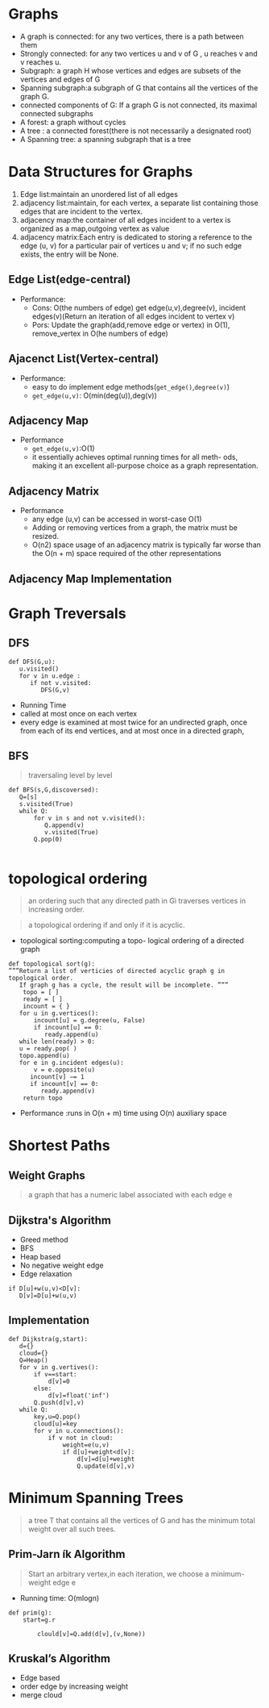 # Graphs
* A graph is connected: for any two vertices, there is a path between them
* Strongly connected: for any two vertices u and v of G , u reaches v and v reaches u. 
* Subgraph: a graph H whose vertices and edges are subsets of the vertices and edges of G
* Spanning subgraph:a subgraph of G that contains all the vertices of the graph G.
* connected components of G: If a graph G is not connected, its maximal connected subgraphs 
* A forest: a graph without cycles
* A tree : a connected forest(there is not necessarily a designated root)
* A Spanning tree: a spanning subgraph that is a tree

# Data Structures for Graphs
1. Edge list:maintain an unordered list of all edges
2. adjacency list:maintain, for each vertex, a separate list containing those edges that are incident to the vertex.
3. adjacency map:the container of all edges incident to a vertex is organized as a map,outgoing vertex as value
4. adjacency matrix:Each entry is dedicated to storing a reference to the edge (u, v) for a particular pair of vertices u and v; if no such edge exists, the entry will be None.

## Edge List(edge-central)
* Performance:
  * Cons: O(the numbers of edge) get edge(u,v),degree(v), incident edges(v)(Return an iteration of all edges incident to vertex v)
  * Pors: Update the graph(add,remove edge or vertex) in O(1), remove_vertex in O(he numbers of edge)

## Ajacenct List(Vertex-central)
* Performance: 
  * easy to do implement edge methods(`get_edge()`,`degree(v)`)
  * `get_edge(u,v)`: O(min(deg(u)),deg(v))
## Adjacency Map 
* Performance
  * `get_edge(u,v)`:O(1)
  *  it essentially achieves optimal running times for all meth- ods, making it an excellent all-purpose choice as a graph representation.
## Adjacency Matrix
* Performance
  * any edge (u,v) can be accessed in worst-case O(1)
  * Adding or removing vertices from a graph, the matrix must be resized.
  * O(n2) space usage of an adjacency matrix is typically far worse than the O(n + m) space required of the other representations
  
##  Adjacency Map Implementation
  
# Graph Treversals
## DFS
```
def DFS(G,u):
   u.visited()
   for v in u.edge :
      if not v.visited:
         DFS(G,v)
```
* Running Time
 * called at most once on each vertex 
 * every edge is examined at most twice for an undirected graph, once from each of its end vertices, and at most once in a directed graph,
 
 ## BFS
 > traversaling level by level
```
def BFS(s,G,discoversed):
   Q=[s]
   s.visited(True)
   while Q:
       for v in s and not v.visited():
          Q.append(v)
          v.visited(True)
       Q.pop(0)
            
```
# topological ordering
> an ordering such that any directed path in Gì traverses vertices in increasing order.

> a topological ordering if and only if it is acyclic.
 * topological sorting:computing a topo- logical ordering of a directed graph
 ```
 def topological sort(g):
”””Return a list of verticies of directed acyclic graph g in topological order.
    If graph g has a cycle, the result will be incomplete. ”””
     topo = [ ]
     ready = [ ]
     incount = { }
    for u in g.vertices():
        incount[u] = g.degree(u, False) 
        if incount[u] == 0:
           ready.append(u) 
    while len(ready) > 0:
    u = ready.pop( ) 
    topo.append(u)
    for e in g.incident edges(u):
        v = e.opposite(u) 
       incount[v] −= 1
       if incount[v] == 0:
          ready.append(v)
     return topo
 ```
 * Performance :runs in O(n + m) time using O(n) auxiliary space
 
 # Shortest Paths
 ## Weight Graphs
 > a graph that has a numeric label associated with each edge e
 ## Dijkstra's Algorithm
 * Greed method
 * BFS
 * Heap based
 * No negative weight edge
 * Edge relaxation
 ```
 if D[u]+w(u,v)<D[v]:
    D[v]=D[u]+w(u,v)
 ```
 
 ## Implementation
 ```
 def Dijkstra(g,start):
    d={}
    cloud={}
    Q=Heap()
    for v in g.vertives():
        if v==start:
            d[v]=0
        else:
            d[v]=float('inf')
        Q.push(d[v],v)
    while Q:
        key,u=Q.pop()
        cloud[u]=key
        for v in u.connections():
            if v not in cloud:
                weight=e(u,v)
                if d[u]+weight<d[v]:
                    d[v]=d[u]+weight
                    Q.update(d[v],v)
 ```
# Minimum Spanning Trees
 > a tree T that contains all the vertices of G and has the minimum total weight over all such trees.
## Prim-Jarn ́ık Algorithm
> Start an arbitrary vertex,in each iteration, we choose a minimum-weight edge e
* Running time: O(mlogn) 
```
def prim(g):
    start=g.r
        
        clould[v]=Q.add(d[v],(v,None))
```
 ## Kruskal’s Algorithm
 * Edge based 
 * order edge by increasing weight
 * merge cloud
 
 
 
 
